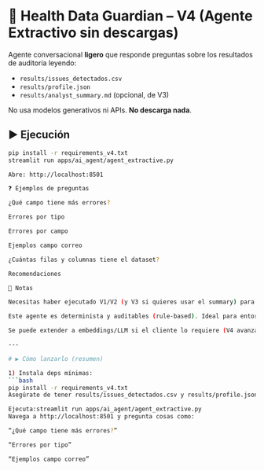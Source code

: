 # 🤖 Health Data Guardian – V4 (Agente Extractivo sin descargas)

Agente conversacional **ligero** que responde preguntas sobre los resultados de auditoría leyendo:
- `results/issues_detectados.csv`
- `results/profile.json`
- `results/analyst_summary.md` (opcional, de V3)

No usa modelos generativos ni APIs. **No descarga nada**.

## ▶️ Ejecución
```bash
pip install -r requirements_v4.txt
streamlit run apps/ai_agent/agent_extractive.py

Abre: http://localhost:8501

❓ Ejemplos de preguntas

¿Qué campo tiene más errores?

Errores por tipo

Errores por campo

Ejemplos campo correo

¿Cuántas filas y columnas tiene el dataset?

Recomendaciones

🧩 Notas

Necesitas haber ejecutado V1/V2 (y V3 si quieres usar el summary) para que existan archivos en results/.

Este agente es determinista y auditables (rule-based). Ideal para entornos con poca memoria o sin Internet.

Se puede extender a embeddings/LLM si el cliente lo requiere (V4 avanzado).

---

# ▶️ Cómo lanzarlo (resumen)

1) Instala deps mínimas:
```bash
pip install -r requirements_v4.txt
Asegúrate de tener results/issues_detectados.csv y results/profile.json (ejecuta V1/V2 antes).

Ejecuta:streamlit run apps/ai_agent/agent_extractive.py
Navega a http://localhost:8501 y pregunta cosas como:

“¿Qué campo tiene más errores?”

“Errores por tipo”

“Ejemplos campo correo”
